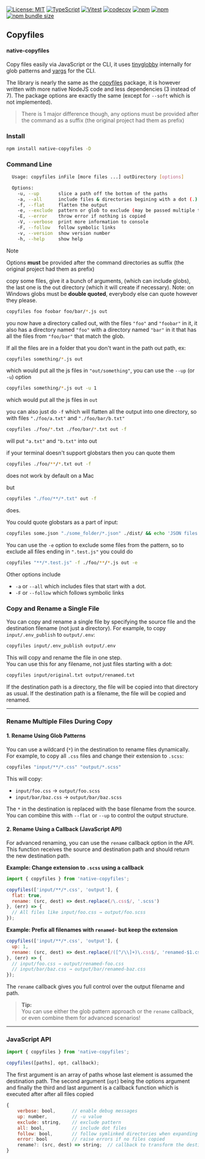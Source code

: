 [![License: MIT](https://img.shields.io/badge/License-MIT-yellow.svg)](https://opensource.org/licenses/MIT)
[![TypeScript](https://img.shields.io/badge/%3C%2F%3E-TypeScript-%230074c1.svg)](http://www.typescriptlang.org/)
[![Vitest](https://img.shields.io/badge/tested%20with-vitest-fcc72b.svg?logo=vitest)](https://vitest.dev/)
[![codecov](https://codecov.io/gh/ghiscoding/native-copyfiles/branch/main/graph/badge.svg)](https://codecov.io/gh/ghiscoding/native-copyfiles)
[![npm](https://img.shields.io/npm/v/native-copyfiles.svg)](https://www.npmjs.com/package/native-copyfiles)
[![npm](https://img.shields.io/npm/dy/native-copyfiles)](https://www.npmjs.com/package/native-copyfiles)
[![npm bundle size](https://img.shields.io/bundlephobia/minzip/native-copyfiles?color=success&label=gzip)](https://bundlephobia.com/result?p=native-copyfiles)

## Copyfiles
#### native-copyfiles

Copy files easily via JavaScript or the CLI, it uses [tinyglobby](https://www.npmjs.com/package/tinyglobby) internally for glob patterns and [yargs](https://www.npmjs.com/package/yargs) for the CLI.

The library is nearly the same as the [copyfiles](https://www.npmjs.com/package/copyfiles) package, it is however written with more native NodeJS code and less dependencies (3 instead of 7). The package options are exactly the same (except for `--soft` which is not implemented).

> There is 1 major difference though, any options must be provided after the command as a suffix (the original project had them as prefix)

### Install

```bash
npm install native-copyfiles -D
```

### Command Line

```bash
  Usage: copyfiles inFile [more files ...] outDirectory [options]

  Options:
    -u, --up       slice a path off the bottom of the paths                  [number]
    -a, --all      include files & directories begining with a dot (.)       [boolean]
    -f, --flat     flatten the output                                        [boolean]
    -e, --exclude  pattern or glob to exclude (may be passed multiple times) [string|string[]]
    -E, --error    throw error if nothing is copied                          [boolean]
    -V, --verbose  print more information to console                         [boolean]
    -F, --follow   follow symbolic links                                     [boolean]
    -v, --version  show version number                                       [boolean]
    -h, --help     show help                                                 [boolean]
```

> [!NOTE]
> Options **must** be provided after the command directories as suffix (the original project had them as prefix)

copy some files, give it a bunch of arguments, (which can include globs), the last one
is the out directory (which it will create if necessary).  Note: on Windows globs must be **double quoted**, everybody else can quote however they please.

```bash
copyfiles foo foobar foo/bar/*.js out
```

you now have a directory called out, with the files `"foo"` and `"foobar"` in it, it also has a directory named `"foo"` with a directory named
`"bar"` in it that has all the files from `"foo/bar"` that match the glob.

If all the files are in a folder that you don't want in the path out path, ex:

```bash
copyfiles something/*.js out
```

which would put all the js files in `"out/something"`, you can use the `--up` (or `-u`) option

```bash
copyfiles something/*.js out -u 1
```

which would put all the js files in `out`

you can also just do `-f` which will flatten all the output into one directory, so with files `"./foo/a.txt"` and `"./foo/bar/b.txt"`

```bash
copyfiles ./foo/*.txt ./foo/bar/*.txt out -f
```

will put `"a.txt"` and `"b.txt"` into out

if your terminal doesn't support globstars then you can quote them

```bash
copyfiles ./foo/**/*.txt out -f
```

does not work by default on a Mac

but

```bash
copyfiles "./foo/**/*.txt" out -f
```

does.

You could quote globstars as a part of input:
```bash
copyfiles some.json "./some_folder/*.json" ./dist/ && echo 'JSON files copied.'
```

You can use the `-e` option to exclude some files from the pattern, so to exclude all files ending in `".test.js"` you could do

```bash
copyfiles "**/*.test.js" -f ./foo/**/*.js out -e
```

Other options include

- `-a` or `--all` which includes files that start with a dot.
- `-F` or `--follow` which follows symbolic links

### Copy and Rename a Single File

You can copy and rename a single file by specifying the source file and the destination filename (not just a directory). For example, to copy `input/.env_publish` to `output/.env`:

```bash
copyfiles input/.env_publish output/.env
```

This will copy and rename the file in one step.  
You can use this for any filename, not just files starting with a dot:

```bash
copyfiles input/original.txt output/renamed.txt
```

If the destination path is a directory, the file will be copied into that directory as usual. If the destination path is a filename, the file will be copied and renamed.

---

### Rename Multiple Files During Copy

#### 1. Rename Using Glob Patterns

You can use a wildcard (`*`) in the destination to rename files dynamically. For example, to copy all `.css` files and change their extension to `.scss`:

```bash
copyfiles "input/**/*.css" "output/*.scss"
```

This will copy:

- `input/foo.css` → `output/foo.scss`
- `input/bar/baz.css` → `output/bar/baz.scss`

The `*` in the destination is replaced with the base filename from the source.  
You can combine this with `--flat` or `--up` to control the output structure.

#### 2. Rename Using a Callback (JavaScript API)

For advanced renaming, you can use the `rename` callback option in the API.  
This function receives the source and destination path and should return the new destination path.

**Example: Change extension to `.scss` using a callback**

```js
import { copyfiles } from 'native-copyfiles';

copyfiles(['input/**/*.css', 'output'], {
  flat: true,
  rename: (src, dest) => dest.replace(/\.css$/, '.scss')
}, (err) => {
  // All files like input/foo.css → output/foo.scss
});
```

**Example: Prefix all filenames with `renamed-` but keep the extension**

```js
copyfiles(['input/**/*.css', 'output'], {
  up: 1,
  rename: (src, dest) => dest.replace(/([^/\\]+)\.css$/, 'renamed-$1.css')
}, (err) => {
  // input/foo.css → output/renamed-foo.css
  // input/bar/baz.css → output/bar/renamed-baz.css
});
```

The `rename` callback gives you full control over the output filename and path.

> **Tip:**  
> You can use either the glob pattern approach or the `rename` callback, or even combine them for advanced scenarios!

---

### JavaScript API

```js
import { copyfiles } from 'native-copyfiles';

copyfiles([paths], opt, callback);
```

The first argument is an array of paths whose last element is assumed the destination path.
The second argument (`opt`) being the options argument 
and finally the third and last argument is a callback function which is executed after after all files copied

```js
{
    verbose: bool,      // enable debug messages
    up: number,         // -u value
    exclude: string,    // exclude pattern
    all: bool,	        // include dot files
    follow: bool,       // follow symlinked directories when expanding ** patterns
    error: bool         // raise errors if no files copied
    rename?: (src, dest) => string;  // callback to transform the destination filename(s)
}
```